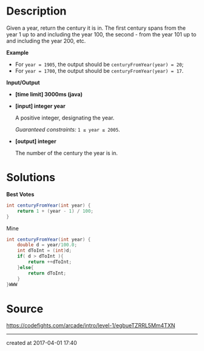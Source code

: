 # Description

Given a year, return the century it is in. The first century spans from the year 1 up to and including the year 100, the second - from the year 101 up to and including the year 200, etc.

**Example**

- For `year = 1905`, the output should be
  `centuryFromYear(year) = 20`;
- For `year = 1700`, the output should be
  `centuryFromYear(year) = 17`.

**Input/Output**

- **[time limit] 3000ms (java)**


- **[input] integer year**

  A positive integer, designating the year.

  *Guaranteed constraints:*
  `1 ≤ year ≤ 2005`.

- **[output] integer**

  The number of the century the year is in.

# Solutions

**Best Votes**

``` java
int centuryFromYear(int year) {
    return 1 + (year - 1) / 100;
}
```



Mine

``` java
int centuryFromYear(int year) {
    double d = year/100.0;
    int dToInt = (int)d;
    if( d > dToInt ){
        return ++dToInt;
    }else{
        return dToInt;
    }
}WWW
```

# Source

https://codefights.com/arcade/intro/level-1/egbueTZRRL5Mm4TXN



------

created at 2017-04-01 17:40